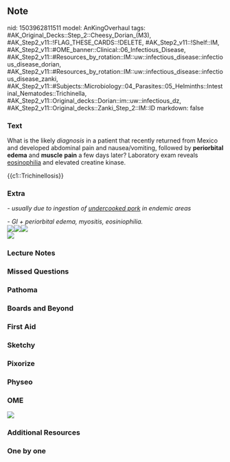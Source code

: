 ## Note
nid: 1503962811511
model: AnKingOverhaul
tags: #AK_Original_Decks::Step_2::Cheesy_Dorian_(M3), #AK_Step2_v11::!FLAG_THESE_CARDS::!DELETE, #AK_Step2_v11::!Shelf::IM, #AK_Step2_v11::#OME_banner::Clinical::06_Infectious_Disease, #AK_Step2_v11::#Resources_by_rotation::IM::uw::infectious_disease::infectious_disease_dorian, #AK_Step2_v11::#Resources_by_rotation::IM::uw::infectious_disease::infectious_disease_zanki, #AK_Step2_v11::#Subjects::Microbiology::04_Parasites::05_Helminths::Intestinal_Nematodes::Trichinella, #AK_Step2_v11::Original_decks::Dorian::im::uw::infectious_dz, #AK_Step2_v11::Original_decks::Zanki_Step_2::IM::ID
markdown: false

### Text
What is the likely <i>diagnosis</i> in a patient that recently
returned from Mexico and developed abdominal pain and
nausea/vomiting, followed by <b>periorbital</b> <b>edema</b> and
<b>muscle</b> <b>pain</b> a few days later? Laboratory exam reveals
<u>eosinophilia</u> and elevated creatine kinase.
<div>
  <div>
    {{c1::Trichinellosis}}
  </div>
</div>

### Extra
<i>- usually due to ingestion of <u>undercooked pork</u> in endemic
areas</i>
<div>
  <i>- GI + periorbital edema, myositis, eosiniophilia.</i>
</div>
<div>
  <div>
    <i><u><img src="paste-93608812216323.jpg"><img src=
    "paste-93703301496835.jpg"><img src=
    "paste-93531502804995.jpg"></u></i>
  </div>
  <div>
    <div>
      <i><img src="trich.png"></i>
    </div>
  </div>
</div>

### Lecture Notes


### Missed Questions


### Pathoma


### Boards and Beyond


### First Aid


### Sketchy


### Pixorize


### Physeo


### OME
<div class="ome-widget">
  <a href=
  "https://onlinemeded.org/spa/infectious-disease?ref=anki"><img src="_OME_AnkiFlashcards_Topic_2.png"></a>
</div>

### Additional Resources


### One by one

